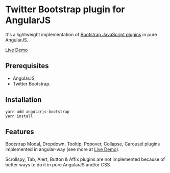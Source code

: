 # Twitter Bootstrap plugin for AngularJS

It's a lightweight implementation of [Bootstrap JavaScript plugins](https://getbootstrap.com/docs/3.3/javascript/) in pure AngularJS.

[Live Demo](https://mateuszrohde.pl/repository/angular-bootstrap/demo/index.html)

## Prerequisites

- AngularJS,
- Twitter Bootstrap.

## Installation

```
yarn add angularjs-bootstrap
yarn install
```

## Features

Bootstrap Modal, Dropdown, Tooltip, Popover, Collapse, Carousel plugins implemented in angular-way (see more at [Live Demo](https://mateuszrohde.pl/repository/angular-bootstrap/demo/index.html)).

Scrollspy, Tab, Alert, Button & Affix plugins are not implemented because of better ways to do it in pure AngularJS and/or CSS.